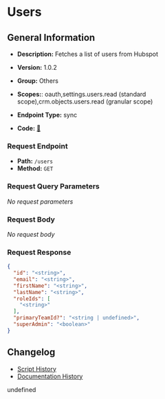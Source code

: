 # Users

## General Information
- **Description:** Fetches a list of users from Hubspot

- **Version:** 1.0.2
- **Group:** Others
- **Scopes:**: oauth,settings.users.read (standard scope),crm.objects.users.read (granular scope)
- **Endpoint Type:** sync
- **Code:** [🔗](https://github.com/NangoHQ/integration-templates/tree/main/integrations/hubspot/syncs/users.ts)

### Request Endpoint

- **Path:** `/users`
- **Method:** `GET`

### Request Query Parameters

_No request parameters_

### Request Body

_No request body_

### Request Response

```json
{
  "id": "<string>",
  "email": "<string>",
  "firstName": "<string>",
  "lastName": "<string>",
  "roleIds": [
    "<string>"
  ],
  "primaryTeamId?": "<string | undefined>",
  "superAdmin": "<boolean>"
}
```

## Changelog


- [Script History](https://github.com/NangoHQ/integration-templates/commits/main/integrations/hubspot/syncs/users.ts)
- [Documentation History](https://github.com/NangoHQ/integration-templates/commits/main/integrations/hubspot/syncs/users.md)

<!-- END  GENERATED CONTENT -->

undefined
